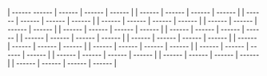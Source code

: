 | ------
------ | ------ | ------ | ------ |
| ------ | ------ | ------ | ------ |
| ------ | ------ | ------ | ------ |
| ------ | ------ | ------ | ------ |
| ------ | ------ | ------ | ------ |
| ------ | ------ | ------ | ------ |
| ------ | ------ | ------ | ------ |
| ------ | ------ | ------ | ------ |
| ------ | ------ | ------ | ------ |
| ------ | ------ | ------ | ------ |
| ------ | ------ | ------ | ------ |
| ------ | ------ | ------ | ------ |
| ------ | ------ | ------ | ------ |
| ------ | ------ | ------ | ------ |
| ------ | ------ | ------ | ------ |
